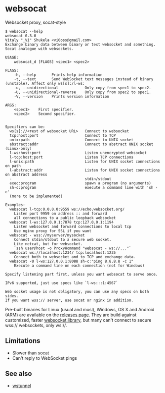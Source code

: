 # websocat
Websocket proxy, socat-style

```
$ websocat --help
websocat 0.3.0
Vitaly "_Vi" Shukela <vi0oss@gmail.com>
Exchange binary data between binary or text websocket and something.
Socat analogue with websockets.

USAGE:
    websocat_d [FLAGS] <spec1> <spec2>

FLAGS:
    -h, --help       Prints help information
    -t, --text       Send WebSocket text messages instead of binary (unstable). Affect only ws[s]:/l-ws:
    -u, --unidirectional            Only copy from spec1 to spec2.
    -U, --unidirectional-reverse    Only copy from spec2 to spec1.
    -V, --version    Prints version information

ARGS:
    <spec1>    First specifier.
    <spec2>    Second specifier.


Specifiers can be:
  ws[s]://<rest of websocket URL>   Connect to websocket
  tcp:host:port                     Connect to TCP
  unix:path                         Connect to UNIX socket
  abstract:addr                     Connect to abstract UNIX socket (Linux-only)
  l-ws:host:port                    Listen unencrypted websocket
  l-tcp:host:port                   Listen TCP connections
  l-unix:path                       Listen for UNIX socket connections on path
  l-abstract:addr                   Listen for UNIX socket connections on abstract address
  -                                 stdin/stdout
  exec:program                      spawn a program (no arguments)
  sh-c:program                      execute a command line with 'sh -c'
  (more to be implemented)
  
Examples:
  websocat l-tcp:0.0.0.0:9559 ws://echo.websocket.org/
    Listen port 9959 on address :: and forward 
    all connections to a public loopback websocket
  websocat l-ws:127.0.0.1:7878 tcp:127.0.0.1:1194
    Listen websocket and forward connections to local tcp
    Use nginx proxy for SSL if you want
  websocat - wss://myserver/mysocket
    Connect stdin/stdout to a secure web socket.
    Like netcat, but for websocket.
    `ssh user@host -o ProxyHommand "websocat - ws://..."`
  websocat ws://localhost:1234/ tcp:localhost:1235
    Connect both to websocket and to TCP and exchange data.
  websocat -U l-ws:127.0.0.1:8088 sh-c:"ping 8.8.8.8 -c 1"
    Execute a command line on each connection (not for Windows)
    
Specify listening part first, unless you want websocat to serve once.

IPv6 supported, just use specs like `l-ws:::1:4567`

Web socket usage is not obligatory, you can use any specs on both sides.
If you want wss:// server, use socat or nginx in addition.
```

Pre-built binaries for Linux (usual and musl), Windows, OS X and Android (ARM) are available on the [releases page](https://github.com/vi/websocat/releases). They are build against customized, faster [websocket library](https://github.com/cyderize/rust-websocket), but many can't connect to secure wss:// websockets, only ws://.

Limitations
---

* Slower than socat
* Can't reply to WebSocket pings

See also
---

* [wstunnel](https://github.com/erebe/wstunnel)
